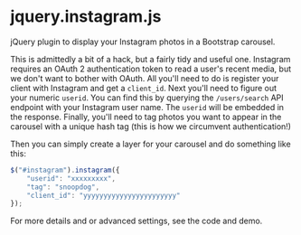 jquery.instagram.js
===================

jQuery plugin to display your Instagram photos in a Bootstrap carousel.

This is admittedly a bit of a hack, but a fairly tidy and useful one. Instagram requires an
OAuth 2 authentication token to read a user's recent media, but we don't want to bother with
OAuth. All you'll need to do is register your client with Instagram and get a <code>client_id</code>.
Next you'll need to figure out your numeric <code>userid</code>. You can find this by querying
the <code>/users/search</code> API endpoint with your Instagram user name. The <code>userid</code> will be embedded in the response. Finally, you'll need to tag photos you want to appear in the
carousel with a unique hash tag (this is how we circumvent authentication!)

Then you can simply create a layer for your carousel and do something like this:

```javascript
$("#instagram").instagram({
	"userid": "xxxxxxxxx",
	"tag": "snoopdog",
	"client_id": "yyyyyyyyyyyyyyyyyyyyyyy"
});

```

For more details and or advanced settings, see the code and demo.
